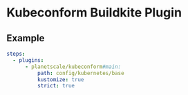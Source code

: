 # Kubeconform Buildkite Plugin

## Example

```yml
steps:
  - plugins:
      - planetscale/kubeconform#main:
          path: config/kubernetes/base
          kustomize: true
          strict: true
```
